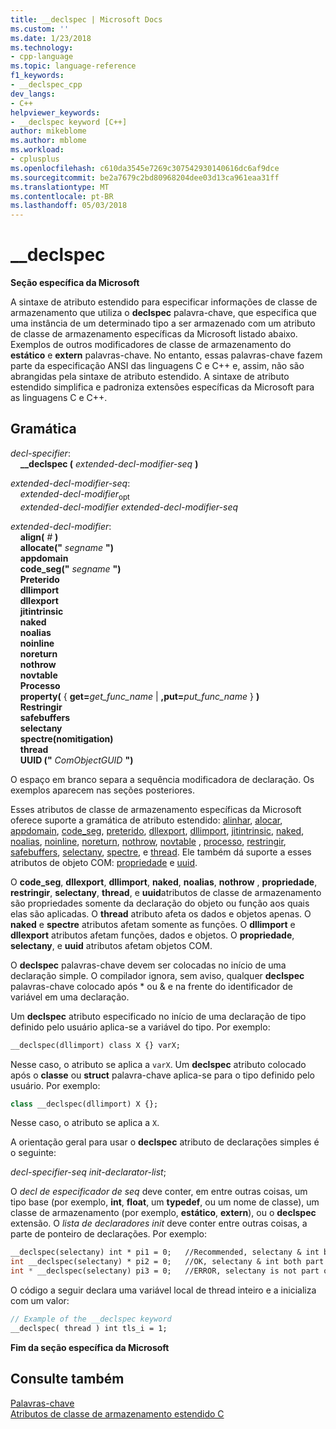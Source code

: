 ```yaml
---
title: __declspec | Microsoft Docs
ms.custom: ''
ms.date: 1/23/2018
ms.technology:
- cpp-language
ms.topic: language-reference
f1_keywords:
- __declspec_cpp
dev_langs:
- C++
helpviewer_keywords:
- __declspec keyword [C++]
author: mikeblome
ms.author: mblome
ms.workload:
- cplusplus
ms.openlocfilehash: c610da3545e7269c307542930140616dc6af9dce
ms.sourcegitcommit: be2a7679c2bd80968204dee03d13ca961eaa31ff
ms.translationtype: MT
ms.contentlocale: pt-BR
ms.lasthandoff: 05/03/2018
---
```

# <a name="declspec"></a>__declspec

**Seção específica da Microsoft**

A sintaxe de atributo estendido para especificar informações de classe de armazenamento que utiliza o **declspec** palavra-chave, que especifica que uma instância de um determinado tipo a ser armazenado com um atributo de classe de armazenamento específicas da Microsoft listado abaixo. Exemplos de outros modificadores de classe de armazenamento do **estático** e **extern** palavras-chave. No entanto, essas palavras-chave fazem parte da especificação ANSI das linguagens C e C++ e, assim, não são abrangidas pela sintaxe de atributo estendido. A sintaxe de atributo estendido simplifica e padroniza extensões específicas da Microsoft para as linguagens C e C++.

## <a name="grammar"></a>Gramática

*decl-specifier*:  
&nbsp;&nbsp;&nbsp;&nbsp;**__declspec (**  *extended-decl-modifier-seq*  **)**

*extended-decl-modifier-seq*:  
&nbsp;&nbsp;&nbsp;&nbsp;*extended-decl-modifier*<sub>opt</sub>  
&nbsp;&nbsp;&nbsp;&nbsp;*extended-decl-modifier* *extended-decl-modifier-seq*

*extended-decl-modifier*:  
&nbsp;&nbsp;&nbsp;&nbsp;**align(** *#* **)**  
&nbsp;&nbsp;&nbsp;&nbsp;**allocate("** *segname* **")**  
&nbsp;&nbsp;&nbsp;&nbsp;**appdomain**  
&nbsp;&nbsp;&nbsp;&nbsp;**code_seg("** *segname* **")**  
&nbsp;&nbsp;&nbsp;&nbsp;**Preterido**  
&nbsp;&nbsp;&nbsp;&nbsp;**dllimport**  
&nbsp;&nbsp;&nbsp;&nbsp;**dllexport**  
&nbsp;&nbsp;&nbsp;&nbsp;**jitintrinsic**  
&nbsp;&nbsp;&nbsp;&nbsp;**naked**  
&nbsp;&nbsp;&nbsp;&nbsp;**noalias**  
&nbsp;&nbsp;&nbsp;&nbsp;**noinline**  
&nbsp;&nbsp;&nbsp;&nbsp;**noreturn**  
&nbsp;&nbsp;&nbsp;&nbsp;**nothrow**  
&nbsp;&nbsp;&nbsp;&nbsp;**novtable**  
&nbsp;&nbsp;&nbsp;&nbsp;**Processo**  
&nbsp;&nbsp;&nbsp;&nbsp;**property(** { **get=**_get_func_name_ &#124; **,put=**_put_func_name_ } **)**  
&nbsp;&nbsp;&nbsp;&nbsp;**Restringir**  
&nbsp;&nbsp;&nbsp;&nbsp;**safebuffers**  
&nbsp;&nbsp;&nbsp;&nbsp;**selectany**  
&nbsp;&nbsp;&nbsp;&nbsp;**spectre(nomitigation)**  
&nbsp;&nbsp;&nbsp;&nbsp;**thread**  
&nbsp;&nbsp;&nbsp;&nbsp;**UUID ("** *ComObjectGUID* **")**  

O espaço em branco separa a sequência modificadora de declaração. Os exemplos aparecem nas seções posteriores.

Esses atributos de classe de armazenamento específicas da Microsoft oferece suporte a gramática de atributo estendido: [alinhar](../cpp/align-cpp.md), [alocar](../cpp/allocate.md), [appdomain](../cpp/appdomain.md), [code_seg](../cpp/code-seg-declspec.md), [preterido](../cpp/deprecated-cpp.md), [dllexport](../cpp/dllexport-dllimport.md), [dllimport](../cpp/dllexport-dllimport.md), [jitintrinsic](../cpp/jitintrinsic.md), [naked](../cpp/naked-cpp.md), [noalias](../cpp/noalias.md), [noinline](../cpp/noinline.md), [noreturn](../cpp/noreturn.md), [nothrow](../cpp/nothrow-cpp.md), [novtable](../cpp/novtable.md) , [processo](../cpp/process.md), [restringir](../cpp/restrict.md), [safebuffers](../cpp/safebuffers.md), [selectany](../cpp/selectany.md), [spectre](../cpp/spectre.md), e [thread](../cpp/thread.md). Ele também dá suporte a esses atributos de objeto COM: [propriedade](../cpp/property-cpp.md) e [uuid](../cpp/uuid-cpp.md).

O **code_seg**, **dllexport**, **dllimport**, **naked**, **noalias**, **nothrow** , **propriedade**, **restringir**, **selectany**, **thread**, e **uuid**atributos de classe de armazenamento são propriedades somente da declaração do objeto ou função aos quais elas são aplicadas. O **thread** atributo afeta os dados e objetos apenas. O **naked** e **spectre** atributos afetam somente as funções. O **dllimport** e **dllexport** atributos afetam funções, dados e objetos. O **propriedade**, **selectany**, e **uuid** atributos afetam objetos COM.

O **declspec** palavras-chave devem ser colocadas no início de uma declaração simple. O compilador ignora, sem aviso, qualquer **declspec** palavras-chave colocado após * ou & e na frente do identificador de variável em uma declaração.

Um **declspec** atributo especificado no início de uma declaração de tipo definido pelo usuário aplica-se a variável do tipo. Por exemplo:

```cpp
__declspec(dllimport) class X {} varX;
```

Nesse caso, o atributo se aplica a `varX`. Um **declspec** atributo colocado após o **classe** ou **struct** palavra-chave aplica-se para o tipo definido pelo usuário. Por exemplo:

```cpp
class __declspec(dllimport) X {};
```

Nesse caso, o atributo se aplica a `X`.

A orientação geral para usar o **declspec** atributo de declarações simples é o seguinte:

*decl-specifier-seq* *init-declarator-list*;

O *decl de especificador de seq* deve conter, em entre outras coisas, um tipo base (por exemplo, **int**, **float**, um **typedef**, ou um nome de classe), um classe de armazenamento (por exemplo, **estático**, **extern**), ou o **declspec** extensão. O *lista de declaradores init* deve conter entre outras coisas, a parte de ponteiro de declarações. Por exemplo:

```cpp
__declspec(selectany) int * pi1 = 0;   //Recommended, selectany & int both part of decl-specifier
int __declspec(selectany) * pi2 = 0;   //OK, selectany & int both part of decl-specifier
int * __declspec(selectany) pi3 = 0;   //ERROR, selectany is not part of a declarator
```

O código a seguir declara uma variável local de thread inteiro e a inicializa com um valor:

```cpp
// Example of the __declspec keyword
__declspec( thread ) int tls_i = 1;
```

**Fim da seção específica da Microsoft**

## <a name="see-also"></a>Consulte também

[Palavras-chave](../cpp/keywords-cpp.md)  
[Atributos de classe de armazenamento estendido C](../c-language/c-extended-storage-class-attributes.md)  
